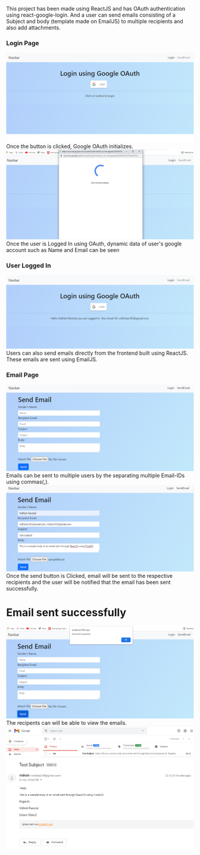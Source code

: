 This project has been made using ReactJS and has OAuth authentication using react-google-login. And a user can send emails consisting of a Subject and body (template made on EmailJS) to multiple recipients and also add attachments.
<h3>Login Page</h3>
<img src="images/oauthloginpage.png">
<br>
Once the button is clicked, Google OAuth initializes.
<img src="images/oauthinitializing.png">
<br>
Once the user is Logged In using OAuth, dynamic data of user's google account such as Name and Email can be seen
<h3>User Logged In</h3>
<img src="images/oauthloggedin.png">
<br>
Users can also send emails directly from the frontend built using ReactJS. These emails are sent using EmailJS. 
<h3>Email Page</h3>
<img src="images/sendemailpage.png">
<br>
Emails can be sent to multiple users by the separating multiple Email-IDs using commas(,).
<img src="images/filledemaildetails.png">
<br>
Once the send button is Clicked, email will be sent to the respective recipients and the user will be notified that the email has been sent successfully.
<h1>Email sent successfully</h1>
<img src="images/emailsentsuccessfully.png">
<br>
The recipents can will be able to view the emails.
<img src="images/emailnotification.png">
<img src="images/therecievedemail.png">

